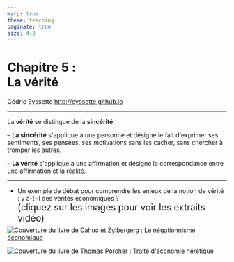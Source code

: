 ```yaml
---
marp: true
theme: teaching
paginate: true
size: 4:3
---
```


<!-- _class: titre -->

# Chapitre 5 :<br>La vérité <!-- fit -->
Cédric Eyssette
http://eyssette.github.io



---
<!-- _class:  -->
La **vérité** se distingue de la **sincérité**.

<span data-marpit-fragment="1">– **La sincérité** s'applique à une personne </span><span data-marpit-fragment="2">et désigne le fait d'exprimer ses sentiments, ses pensées, ses motivations sans les cacher, sans chercher à tromper les autres.</span>

<span data-marpit-fragment="3">– **La vérité** s'applique à une affirmation </span><span data-marpit-fragment="4">et désigne la correspondance entre une affirmation et la réalité.</span>

<!-- Une affirmation est vraie, si elle est conforme à la réalité, fausse si elle n'est pas conforme à la réalité.
 -->

---
<!-- _class: i2t0 fmmm contain rapprocher -->
- Un exemple de débat pour comprendre les enjeux de la notion de vérité : y a-t-il des vérités économiques ?
<span style="font-size:1.3rem; display:block; margin-bottom:-8px!important;">(cliquez sur les images pour voir les extraits vidéo)</span>

[![Couverture du livre de Cahuc et Zylbergerg : Le négationnisme économique](https://i.ibb.co/nfF1MnP/negationnisme-economique-r.png)](https://drive.google.com/file/d/1FIOA7onFmeCPf5Jucau1RYsOP1CC3ZQF/view?usp=sharing)

[![Couverture du livre de Thomas Porcher : Traité d'économie hérétique](https://i.ibb.co/k3YbGWp/traite-economie-heretique-r.jpg)](https://drive.google.com/file/d/1R3VdPk5oX8yixMq7tG5zvb1CBDIFdclF/view?usp=sharing)


